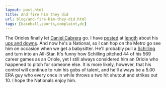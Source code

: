 ```yaml
---
layout: post.html
title: And fire him they did
url: blog/and-fire-him-they-did.html
tags: [baseball,sports,complaint,dc]
---
```

The Orioles finally let [Daniel Cabrera](http://www.baseball-reference.com/c/cabreda01.shtml) go. I have [posted](/node/910) at [length](/node/894) about his [ups and downs](/node/861). And now he's a National, so I can hop on the Metro go see him on occasion when we get a babysitter. He'll probably pull a [Schilling](http://www.baseball-reference.com/s/schilcu01.shtml) and turn into an All-Star. It's funny how Schilling pitched 44 of his 569 career games as an Oriole, yet I still always considered him an Oriole who happened to pitch for someone else. It is more likely, however, that his control will continue to ruin his gobs of talent, and he'll always be a 5.00 ERA guy who every once in while throws a two hit shutout and strikes out 10. I hope the Nationals enjoy him.
